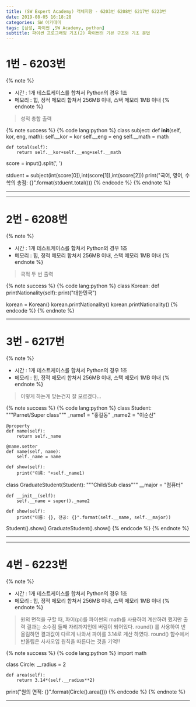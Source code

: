 ```yaml
---
title: (SW Expert Academy) 객체지향 - 6203번 6208번 6217번 6223번
date: 2019-08-05 16:18:28
categories: SW 아카데미
tags: [삼성, 파이썬 ,SW Academy, python]
subtitle: 파이썬 프로그래밍 기초(2) 파이썬의 기본 구조와 기초 문법
---
```


# 1번 - 6203번

{% note %}
- 시간 : 1개 테스트케이스를 합쳐서 Python의 경우 1초
- 메모리 : 힙, 정적 메모리 합쳐서 256MB 이내, 스택 메모리 1MB 이내
{% endnote %}

> 성적 총합 출력

{% note success %}
{% code lang:python %}
class subject:
    def __init__(self, kor, eng, math):
        self.__kor = kor
        self.__eng = eng
        self.__math = math

    def total(self):
        return self.__kor+self.__eng+self.__math

score = input().split(', ')

stduent = subject(int(score[0]),int(score[1]),int(score[2]))
print("국어, 영어, 수학의 총점: {}".format(stduent.total()))
{% endcode %}
{% endnote %}
___
------

# 2번 - 6208번

{% note %}
- 시간 : 1개 테스트케이스를 합쳐서 Python의 경우 1초
- 메모리 : 힙, 정적 메모리 합쳐서 256MB 이내, 스택 메모리 1MB 이내
{% endnote %}

> 국적 두 번 출력

{% note success %}
{% code lang:python %}
class Korean:
    def printNationality(self):
        print("대한민국")

korean = Korean()
korean.printNationality()
korean.printNationality()
{% endcode %}
{% endnote %}

------

# 3번 - 6217번

{% note %}
- 시간 : 1개 테스트케이스를 합쳐서 Python의 경우 1초
- 메모리 : 힙, 정적 메모리 합쳐서 256MB 이내, 스택 메모리 1MB 이내
{% endnote %}

> 이렇게 하는게 맞는건지 잘 모르겠다...

{% note success %}
{% code lang:python %}
class Student:
    """Parnet/Super class"""
    _name1 = "홍길동"
    _name2 = "이순신"

    @property
    def name(self):
        return self._name

    @name.setter
    def name(self, name):
        self._name = name

    def show(self):
        print("이름: "+self._name1)

class GraduateStudent(Student):
    """Child/Sub class"""
    __major = "컴퓨터"

    def __init__(self):
        self.__name = super()._name2

    def show(self):
        print("이름: {}, 전공: {}".format(self.__name, self.__major))


Student().show()
GraduateStudent().show()
{% endcode %}
{% endnote %}
___
------

# 4번 - 6223번

{% note %}
- 시간 : 1개 테스트케이스를 합쳐서 Python의 경우 1초
- 메모리 : 힙, 정적 메모리 합쳐서 256MB 이내, 스택 메모리 1MB 이내
{% endnote %}

> 원의 면적을 구할 때, 파이(pi)를 파이썬의 math를 사용하여 계산하려 했지만 출력 결과는 소수점 둘째 자리까지인데 버림이 되어있다.
> round() 를 사용하여 반올림하면 결과값이 다르게 나와서 파이를 3.14로 계산 하였다.
> round() 함수에서 반올림은 사사오입 원칙을 따른다는 것을 기억!!

{% note success %}
{% code lang:python %}
import math

class Circle:
    __radius = 2

    def area(self):
        return 3.14*(self.__radius**2)

print("원의 면적: {}".format(Circle().area()))
{% endcode %}
{% endnote %}

------
